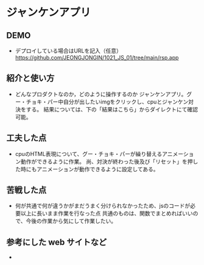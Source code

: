 # ジャンケンアプリ

## DEMO

  - デプロイしている場合はURLを記入（任意）
  https://github.com/JEONGJONGIN/1021_JS_01/tree/main/rsp.app

## 紹介と使い方

  - どんなプロダクトなのか，どのように操作するのか
  ジャンケンアプリ。グー・チョキ・パー中自分が出したいimgをクリックし、cpuとジャンケン対決をする。
  結果については、下の「結果はこちら」からダイレクトにて確認可能。

## 工夫した点

  - cpuのHTML表現について、グー・チョキ・パーが繰り替えるアニメーション動作ができるように作業。
    尚、対決が終わった後及び「リセット」を押した時にもアニメーションが動作できるように設定してある。

## 苦戦した点

  - 何が共通で何が違うかがまだうまく分けられなかったため、jsのコードが必要以上に長いまま作業を行なった点
  共通のものは、関数でまとめればいいので、今後の作業から気にして作業したい。

## 参考にした web サイトなど

  - 